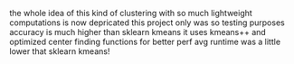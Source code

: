 the whole idea of this kind of clustering with so much lightweight computations is now depricated 
this project only was so testing purposes
accuracy is much higher than sklearn kmeans
it uses kmeans++ and optimized center finding functions for better perf
avg runtime was a little lower that sklearn kmeans!
